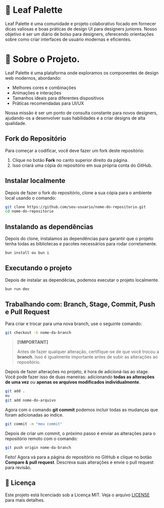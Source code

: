 # 🌿 Leaf Palette
Leaf Palette é uma comunidade e projeto colaborativo focado em fornecer dicas valiosas e boas práticas de design UI para designers juniores. Nosso objetivo é ser um diário de bolso para designers, oferecendo orientações sobre como criar interfaces de usuário modernas e eficientes. 

# 🎨 Sobre o Projeto.
Leaf Palette é uma plataforma onde exploramos os componentes de design web modernos, abordando:

* Melhores cores e combinações
* Animações e interações
* Tamanhos ideais para diferentes dispositivos
* Práticas recomendadas para UI/UX

Nossa missão é ser um ponto de consulta constante para novos designers, ajudando-os a desenvolver suas habilidades e a criar designs de alta qualidade.

## Fork do Repositório

Para começar a codificar, você deve fazer um fork deste repositório:

1. Clique no botão **Fork** no canto superior direito da página.
2. Isso criará uma cópia do repositório em sua própria conta do GitHub.

## Instalar localmente

Depois de fazer o fork do repositório, clone a sua cópia para o ambiente local usando o comando:

```bash
git clone https://github.com/seu-usuario/nome-do-repositorio.git
cd nome-do-repositorio
```

## Instalando as dependências 
Depois do clone, instalamos as dependências para garantir que o projeto tenha todas as bibliotecas e pacotes necessários para rodar corretamente.

```bash
bun install ou bun i
```
## Executando o projeto
Depois de instalar as dependêcias, podemos executar o projeto localmente.
```bash
bun run dev
```

## Trabalhando com: Branch, Stage, Commit, Push e Pull Request
Para criar e trocar para uma nova branch, use o seguinte comando:

```bash
git checkout -b nome-da-branch
```

> **[!IMPORTANT]**
> 
> Antes de fazer qualquer alteração, certifique-se de que você trocou a **branch**. Isso é igualmente importante antes de subir as alterações ao repositório.

Depois de fazer alterações no projeto, é hora de adicioná-las ao stage. Você pode fazer isso de duas maneiras: adicionando **todas as alterações de uma vez** ou **apenas os arquivos modificados individualmente**.

```bash
git add .
ou
git add nome-do-arquivo
```
Agora com o comando **git commit** podemos incluir todas as mudanças que foram adicionadas ao índice.
```bash
git commit -m "meu commit"
```
Depois de criar um commit, o próximo passo é enviar as alterações para o repositório remoto com o comando:
```bash
git push origin nome-da-branch
```

Feito! Agora vá para a página do repositório no GitHub e clique no botão **Compare & pull request**. Descreva suas alterações e envie o pull request para revisão.

## 📝 Licença

Este projeto está licenciado sob a Licença MIT. Veja o arquivo [LICENSE](LICENSE.md) para mais detalhes.

